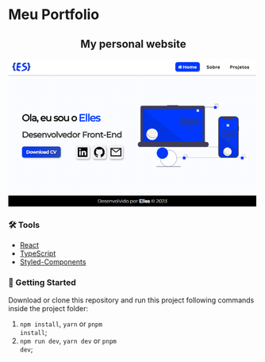 # Meu Portfolio

<h2 align="center">My personal website</h2>
<img alt="Portfolio image" title="My Personal Portfolio" src="./public/assets/images/portfolioelles.png" style="max-width: 500px;"/>

<h3>🛠 Tools</h3>

- [React](https://react.dev/)
- [TypeScript](https://www.typescriptlang.org/)
- [Styled-Components](https://styled-components.com/)

<h3>🚀 Getting Started</h3>

Download or clone this repository and run this project following commands inside the project folder:

1. <code>npm install</code>, <code>yarn</code> or <code>pnpm install</code>;
2. <code>npm run dev</code>, <code>yarn dev</code> or <code>pnpm dev</code>;
